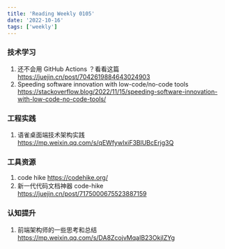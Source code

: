 ```yaml
---
title: 'Reading Weekly 0105'
date: '2022-10-16'
tags: ['weekly']
---
```


### 技术学习

1. 还不会用 GitHub Actions ？看看这篇 https://juejin.cn/post/7042619884643024903
2. Speeding software innovation with low-code/no-code tools https://stackoverflow.blog/2022/11/15/speeding-software-innovation-with-low-code-no-code-tools/

### 工程实践

1. 语雀桌面端技术架构实践 https://mp.weixin.qq.com/s/qEWfywIxiF3BlUBcErjg3Q

### 工具资源

1. code hike https://codehike.org/
2. 新一代代码文档神器 code-hike https://juejin.cn/post/7175000675523887159

### 认知提升

1. 前端架构师的一些思考和总结 https://mp.weixin.qq.com/s/DA8ZcojvMqaIB23OkjIZYg
